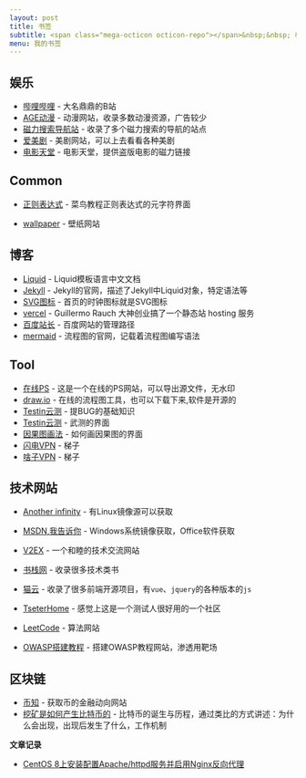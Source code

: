 ```yaml
---
layout: post
title: 书签
subtitle: <span class="mega-octicon octicon-repo"></span>&nbsp;&nbsp; 标记有用的网址-工具
menu: 我的书签
---
```


## 娱乐

- [哔哩哔哩](https://www.bilibili.com/) - 大名鼎鼎的B站
- [AGE动漫](http://www.age.tv/) - 动漫网站，收录多数动漫资源，广告较少
- [磁力搜索导航站](http://bashi5.org/) - 收录了多个磁力搜索的导航的站点
- [爱美剧](http://www.meiju.com/) - 美剧网站，可以上去看看各种美剧
- [电影天堂](https://m.dytt8.net/index2.htm) - 电影天堂，提供盗版电影的磁力链接

## Common

- [正则表达式](https://www.runoob.com/regexp/regexp-metachar.html) - 菜鸟教程正则表达式的元字符界面

- [wallpaper](https://wall.alphacoders.com/) - 壁纸网站

## 博客

- [Liquid](https://liquid.bootcss.com/basics/introduction/) - Liquid模板语言中文文档
- [Jekyll](https://jekyllrb.com/docs/liquid/) - Jekyll的官网，描述了Jekyll中Liquid对象，特定语法等
- [SVG图标](https://primer.style/octicons/) - 首页的时钟图标就是SVG图标
- [vercel](https://vercel.com/) - Guillermo Rauch 大神创业搞了一个静态站 hosting 服务
- [百度站长](https://ziyuan.baidu.com/linksubmit/index) - 百度网站的管理路径
- [mermaid](https://mermaid-js.github.io/mermaid/#/) - 流程图的官网，记载着流程图编写语法



## Tool

- [在线PS](https://ps.gaoding.com/#/) - 这是一个在线的PS网站，可以导出源文件，无水印
- [draw.io](https://app.diagrams.net/) - 在线的流程图工具，也可以下载下来,软件是开源的
- [Testin云测](https://new.ztestin.com/new/subject-two-study-bug) - 提BUG的基础知识
- [Testin云测](https://new.ztestin.com/school/bug-exam) - 武测的界面
- [因果图画法](https://blog.csdn.net/xionghuixionghui/article/details/68216564) - 如何画因果图的界面
- [闪电VPN](https://yaofan.cc/lighting/) - 梯子
- [啥子VPN](https://insnow.co/) - 梯子

## 技术网站

- [Another infinity](http://mirrors.ustc.edu.cn/) - 有Linux镜像源可以获取
- [MSDN,我告诉你](https://msdn.itellyou.cn/) - Windows系统镜像获取，Office软件获取

- [V2EX](https://www.v2ex.com) - 一个和睦的技术交流网站
- [书栈网](https://www.bookstack.cn/) - 收录很多技术类书
- [猫云](https://www.bootcdn.cn/) - 收录了很多前端开源项目，有`vue`、`jquery`的各种版本的`js`
- [TseterHome](https://testerhome.com/) - 感觉上这是一个测试人很好用的一个社区
- [LeetCode](https://leetcode-cn.com/) - 算法网站
- [OWASP搭建教程](https://www.cnblogs.com/echoDetected/p/12249892.html) - 搭建OWASP教程网站，渗透用靶场

## 区块链

-  [币知](http://www.beezhi.com/) - 获取币的金融动向网站
- [挖矿是如何产生比特币的](http://www.beezhi.com/baike/2894.html) - 比特币的诞生与历程，通过类比的方式讲述：为什么会出现，出现后发生了什么，工作机制



**文章记录**

- [CentOS 8上安装配置Apache/httpd服务并启用Nginx反向代理](https://blog.csdn.net/ldy/article/details/104165171/)


